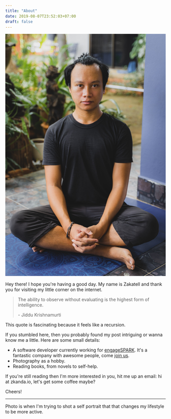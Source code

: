 ```yaml
---
title: "About"
date: 2019-08-07T23:52:03+07:00
draft: false
---
```


![zak](/posts/images/zak-2.jpg)

Hey there! I hope you're having a good day. My name is Zakatell and thank you for visiting my little corner on the internet.

> The ability to observe without evaluating is the highest form of intelligence.
>
> \- Jiddu Krishnamurti

This quote is fascinating because it feels like a recursion.

If you stumbled here, then you probably found my post intriguing or wanna know me a little. Here are some small details:

* A software developer currently working for [engageSPARK](https://www.engagespark.com). It's a fantastic company with awesome people, come [join us](https://www.engagespark.com/careers).
* Photography as a hobby.
* Reading books, from novels to self-help.

If you're still reading then I'm more interested in you, hit me up an email: hi at zkanda.io, let's get some coffee maybe?

Cheers!

---

Photo is when I'm trying to shot a self portrait that that changes my lifestyle to be more active.
